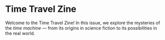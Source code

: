 # Time Travel Zine

Welcome to the Time Travel Zine! In this issue, we explore the mysteries of the *time machine* — from its origins in science fiction to its possibilities in the real world.
